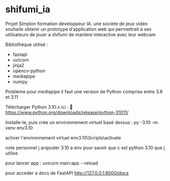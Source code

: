 # shifumi_ia
Projet Simplon formation developpeur IA. une societe de jeux video souhaite obtenir un prototype d'application web qui permettrait à ses utilisateurs de jouer a shifumi de manière interactive avec leur webcam

Bibliothéque utilisé :
- fastapi
- uvicorn
- jinja2
- opencv-python
- mediapipe
- numpy

Probleme pour mediapipe il faut une version de Python comprise entre 3.8 et 3.11


Télécharger Python 3.10.x ici :
🔗 https://www.python.org/downloads/release/python-31011/

Installe-le, puis crée un environnement virtuel basé dessus :
py -3.10 -m venv env3.10

activer l'environnement virtuel
env3.10\Scripts\activate

note personnel j arajouter 3.10 a env pour savoir que c est python 3.10 que j utilise

pour lancer app :
uvicorn main:app --reload

pour acceder a docs de FastAPI
http://127.0.0.1:8000/docs